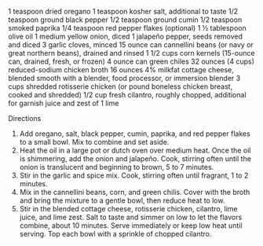 1 teaspoon dried oregano
1 teaspoon kosher salt, additional to taste
1/2 teaspoon ground black pepper
1/2 teaspoon ground cumin
1/2 teaspoon smoked paprika
1/4 teaspoon red pepper flakes (optional)
1 1⁄2 tablespoon olive oil
1 medium yellow onion, diced
1 jalapeño pepper, seeds removed and diced
3 garlic cloves, minced
15 ounce can cannellini beans (or navy or great northern beans), drained and rinsed
1 1/2 cups corn kernels (15-ounce can, drained, fresh, or frozen)
4 ounce can green chiles
32 ounces (4 cups) reduced-sodium chicken broth
16 ounces 4% milkfat cottage cheese, blended smooth with a blender, food processor, or immersion blender
3 cups shredded rotisserie chicken (or pound boneless chicken breast, cooked and shredded)
1/2 cup fresh cilantro, roughly chopped, additional for garnish
juice and zest of 1 lime


Directions
1) Add oregano, salt, black pepper, cumin, paprika, and red pepper flakes to a small bowl. Mix to combine and set aside.
2) Heat the oil in a large pot or dutch oven over medium heat. Once the oil is shimmering, add the onion and jalapeño. Cook, stirring often until the onion is translucent and beginning to brown, 5 to 7 minutes.
3) Stir in the garlic and spice mix. Cook, stirring often until fragrant, 1 to 2 minutes.
4) Mix in the cannellini beans, corn, and green chilis. Cover with the broth and bring the mixture to a gentle bowl, then reduce heat to low.
5) Stir in the blended cottage cheese, rotisserie chicken, cilantro, lime juice, and lime zest. Salt to taste and simmer on low to let the flavors combine, about 10 minutes. Serve immediately or keep low heat until serving. Top each bowl with a sprinkle of chopped cilantro.